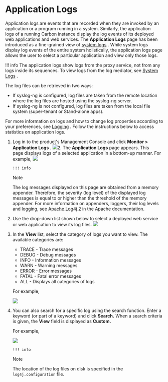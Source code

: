 # Application Logs

Application logs are events that are recorded when they are invoked by an application or a program running in a system. Similarly, the application logs of a running Carbon instance display the log events of its deployed web applications and web services. The **Application Logs** page has been introduced as a fine-grained view of [system logs](_System_Logs_) . While system logs display log events of the entire system holistically, the application logs page allows the user to select a particular application and view only those logs.

!!! info
The application logs show logs from the proxy service, not from any logs inside its sequences. To view logs from the log mediator, see [System Logs](_System_Logs_) .


The log files can be retrieved in two ways:

-   If syslog-ng is configured, log files are taken from the remote location where the log files are hosted using the syslog-ng server.
-   If syslog-ng is not configured, log files are taken from the local file system (super-tenant or Stand-alone apps).

For more information on logs and how to change log properties according to your preferences, see [Logging](_Logging_) . Follow the instructions below to access statistics on application logs.

1.  Log in to the product's Management Console and click **Monitor &gt; Application Logs** .
    ![](/assets/attachments/103333559/103333560.png)2.  The **Application Logs** page appears. This page displays logs of a selected application in a bottom-up manner. For example,
    ![](/assets/attachments/38472324/38766337.png)

        !!! info
    Note

    The log messages displayed on this page are obtained from a memory appender. Therefore, the severity (log level) of the displayed log messages is equal to or higher than the threshold of the memory appender. For more information on appenders, loggers, their log levels and logging, see [Apache Log4j 2](http://logging.apache.org/log4j/) in the Apache documentation.


3.  Use the drop-down list shown below to select a deployed web service or web application to view its log files.
    ![](/assets/attachments/103333559/103333562.png)
4.  In the **View** list, select the category of logs you want to view. The available categories are:

    -   TRACE - Trace messages
    -   DEBUG - Debug messages
    -   INFO - Information messages
    -   WARN - Warning messages
    -   ERROR - Error messages
    -   FATAL - Fatal error messages
    -   ALL - Displays all categories of logs

    For example,

    ![](/assets/attachments/103333559/103333563.png)

5.  You can also search for a specific log using the search function. Enter a keyword (or part of a keyword) and click **Search.** When a search criteria is given, the **View** field is displayed as **Custom.**

    For example,

    ![](/assets/attachments/103333559/103333564.png)

        !!! info
    Note

    The location of the log files on disk is specified in the `log4j.configuration` file.



